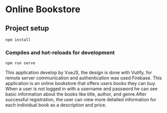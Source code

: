 # Online Bookstore

## Project setup
```
npm install
```

### Compiles and hot-reloads for development
```
npm run serve
```

This application develop by VueJS, the design is done with Vutify, for remote server communication and authentication was used Firebase.
This application is an online bookstore that offers users books they can buy. When a user is not logged in with a username and password he can see
basic information about the books like title, author, and genre.Аfter successful registration, the user can view more detailed information for each 
individual book as a description and price.
